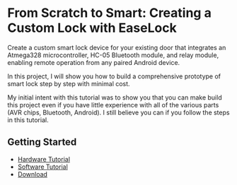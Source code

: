 # From Scratch to Smart: Creating a Custom Lock with EaseLock

Create a custom smart lock device for your existing door that integrates an Atmega328 microcontroller,
HC-05 Bluetooth module, and relay module, enabling remote operation from any paired Android device.

In this project, I will show you how to build a comprehensive prototype of smart lock step by step 
with minimal cost.

My initial intent with this tutorial was to show you that you can make build this project even if you
have little experience with all of the various parts (AVR chips, Bluetooth, Android).  I still
believe you can if you follow the steps in this tutorial.

## Getting Started

* [Hardware Tutorial](/easelock/hw)
* [Software Tutorial](/easelock/app)
* [Download](/easelock/download)

